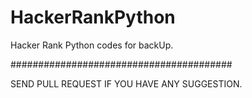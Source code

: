 # HackerRankPython

Hacker Rank Python codes for backUp.

########################################

SEND PULL REQUEST IF YOU HAVE ANY SUGGESTION.

